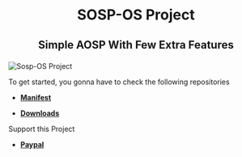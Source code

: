 
# <p align="center">SOSP-OS Project </p>
                   
## <p align="center"> Simple AOSP With Few Extra Features </p>
                      
<img align="center" src="https://forum.xda-developers.com/attachments/edit-jpg.5790235/" alt="Sosp-OS Project" />


To get started, you gonna have to check the following repositories

* [**Manifest**](https://github.com/SOSP-OS/android_manifest)

* [**Downloads**](https://sourceforge.net/projects/sosp-os-project/files)

Support this Project

* [**Paypal**](https://www.paypal.me/gnathvm)
